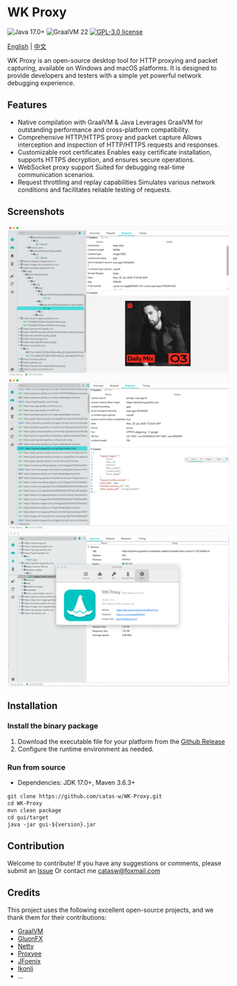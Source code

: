 WK Proxy
=======
![Java 17.0+](https://img.shields.io/badge/Java-17.0%2B-blue.svg)
![GraalVM 22](https://img.shields.io/badge/GraalVM-22.0+-blue.svg)
[![GPL-3.0 license](https://img.shields.io/badge/license-GPL--3.0-green.svg)](https://www.gnu.org/licenses/gpl-3.0.html)

[English](https://github.com/catas-w/WK-Proxy/blob/master/README.md) | [中文](https://github.com/catas-w/WK-Proxy/blob/master/README_zh-CN.md)

WK Proxy is an open-source desktop tool for HTTP proxying and packet capturing, available on Windows and macOS platforms. It is designed to provide developers and testers with a simple yet powerful network debugging experience.
## Features
- Native compilation with GraalVM & Java
Leverages GraalVM for outstanding performance and cross-platform compatibility.
- Comprehensive HTTP/HTTPS proxy and packet capture
Allows interception and inspection of HTTP/HTTPS requests and responses.
- Customizable root certificates
Enables easy certificate installation, supports HTTPS decryption, and ensures secure operations.
- WebSocket proxy support
Suited for debugging real-time communication scenarios.
- Request throttling and replay capabilities
Simulates various network conditions and facilitates reliable testing of requests.

## Screenshots
![image](screenshots/03.png)
![image](screenshots/01.png)
![image](screenshots/04.png)

## Installation
### Install the binary package
1. Download the executable file for your platform from the [Github Release](https://github.com/catas-w/WK-Proxy/releases/latest)
2. Configure the runtime environment as needed.

### Run from source
- Dependencies: JDK 17.0+, Maven 3.6.3+
```shell
git clone https://github.com/catas-w/WK-Proxy.git
cd WK-Proxy
mvn clean package
cd gui/target
java -jar gui-${version}.jar
```

## Contribution
Welcome to contribute! If you have any suggestions or comments, please submit an [Issue](https://github.com/catas-w/WK-Proxy/issues)
Or contact me [catasw@foxmail.com](mailto:catasw@foxmail.com)

## Credits
This project uses the following excellent open-source projects, and we thank them for their contributions:
- [GraalVM](https://www.graalvm.org)
- [GluonFX](https://gluonhq.com/products/gluonfx)
- [Netty](https://netty.io)
- [Proxyee](https://github.com/monkeyWie/proxyee)
- [JFoenix](http://www.jfoenix.com)
- [Ikonli](https://kordamp.org/ikonli/)
- ...
